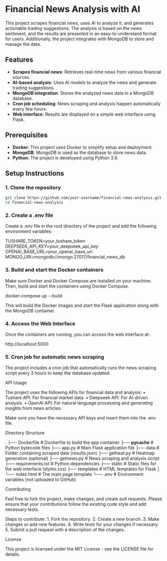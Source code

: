 
# Financial News Analysis with AI

This project scrapes financial news, uses AI to analyze it, and generates actionable trading suggestions. The analysis is based on the news sentiment, and the results are presented in an easy-to-understand format for users. Additionally, the project integrates with MongoDB to store and manage the data.

## Features

- **Scrapes financial news**: Retrieves real-time news from various financial sources.
- **AI-based analysis**: Uses AI models to analyze the news and generate trading suggestions.
- **MongoDB integration**: Stores the analyzed news data in a MongoDB database.
- **Cron job scheduling**: News scraping and analysis happen automatically every few hours.
- **Web interface**: Results are displayed on a simple web interface using Flask.

## Prerequisites

- **Docker**: This project uses Docker to simplify setup and deployment.
- **MongoDB**: MongoDB is used as the database to store news data.
- **Python**: The project is developed using Python 3.9.

## Setup Instructions

### 1. Clone the repository

```bash
git clone https://github.com/your-username/financial-news-analysis.git
cd financial-news-analysis
```

### 2. Create a .env file 

Create a .env file in the root directory of the project and add the following environment variables:

TUSHARE_TOKEN=your_tushare_token
DEEPSEEK_API_KEY=your_deepseek_api_key
OPENAI_BASE_URL=your_openai_base_url
MONGO_URI=mongodb://mongo:27017/financial_news_db

### 3. Build and start the Docker containers

Make sure Docker and Docker Compose are installed on your machine. Then, build and start the containers using Docker Compose.

docker-compose up --build

This will build the Docker images and start the Flask application along with the MongoDB container.

### 4. Access the Web Interface

Once the containers are running, you can access the web interface at:

http://localhost:5000

### 5. Cron job for automatic news scraping

The project includes a cron job that automatically runs the news scraping script every 3 hours to keep the database updated.

API Usage

The project uses the following APIs for financial data and analysis:
	•	Tushare API: For financial market data.
	•	Deepseek API: For AI-driven analysis.
	•	OpenAI API: For natural language processing and generating insights from news articles.

Make sure you have the necessary API keys and insert them into the .env file.

Directory Structure

.
├── Dockerfile                # Dockerfile to build the app container
├── __pycache__               # Python bytecode files
├── app.py                    # Main Flask application file
├── data                      # Folder containing scraped data (results.json)
├── getheat.py                # Heatmap generation (optional)
├── getnews.py                # News scraping and analysis script
├── requirements.txt          # Python dependencies
├── static                    # Static files for the web interface (styles.css)
├── templates                 # HTML templates for Flask
│   └── index.html            # The main page template
└── .env                      # Environment variables (not uploaded to GitHub)

Contributing

Feel free to fork the project, make changes, and create pull requests. Please ensure that your contributions follow the existing code style and add necessary tests.

Steps to contribute:
	1.	Fork the repository.
	2.	Create a new branch.
	3.	Make changes or add new features.
	4.	Write tests for your changes if necessary.
	5.	Submit a pull request with a description of the changes.

License

This project is licensed under the MIT License - see the LICENSE file for details.



